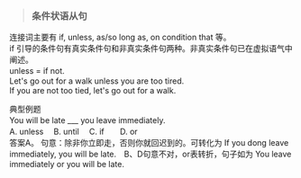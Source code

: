 >### 条件状语从句
 	
连接词主要有 if, unless, as/so long as, on condition that 等。 <br>
if 引导的条件句有真实条件句和非真实条件句两种。非真实条件句已在虚拟语气中阐述。 <br>
unless = if not.　 <br>
Let's go out for a walk unless you are too tired. <br>
If you are not too tied, let's go out for a walk.

典型例题 <br>
You will be late ___ you leave immediately.　<br>
A. unless　 B. until　 C. if　　D. or <br>
答案A。 句意：除非你立即走，否则你就回迟到的。可转化为 If you dong leave immediately, you will be late.　B、D句意不对，or表转折，句子如为 You leave immediately or you will be late.